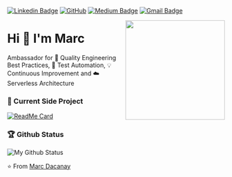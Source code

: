 [![Linkedin Badge](https://img.shields.io/badge/-LinkedIn-blue?style=flat-square&logo=Linkedin&logoColor=white&link=https://au.linkedin.com/in/marcdacanay//)](https://au.linkedin.com/in/marcdacanay/)
[![GitHub](https://img.shields.io/badge/-GitHub-181717?style=flat&logo=github&link=https://github.com/marcdacz)](https://github.com/marcdacz)
[![Medium Badge](https://img.shields.io/badge/-Medium-000?style=flat-square&logo=Medium&logoColor=white&&link=https://medium.com/@mdacanay)](https://medium.com/@mdacanay)
[![Gmail Badge](https://img.shields.io/badge/-Gmail-c14438?style=flat-square&logo=Gmail&logoColor=white&link=mailto:mdacanay@gmail.com)](mailto:mdacanay@gmail.com)

<!--<img align='right' src='https://user-images.githubusercontent.com/5713670/87202985-820dcb80-c2b6-11ea-9f56-7ec461c497c3.gif' width='250"'>-->
<img align='right' src="https://media.giphy.com/media/M9gbBd9nbDrOTu1Mqx/giphy.gif" width="230">

# Hi 👋 I'm Marc

Ambassador for 📣 Quality Engineering Best Practices, 🤖 Test Automation, 💡 Continuous Improvement and ☁️ Serverless Architecture

### 🔭 Current Side Project
[![ReadMe Card](https://github-readme-stats.vercel.app/api/pin/?username=marcdacz&repo=compare-pdf)](https://github.com/marcdacz/compare-pdf)

### 🏆 Github Status
![My Github Status](https://github-readme-stats.vercel.app/api?username=marcdacz&show_icons=true&hide_border=true)

<!--
**marcdacz/marcdacz** is a ✨ _special_ ✨ repository because its `README.md` (this file) appears on your GitHub profile.

Here are some ideas to get you started:

- 🔭 I’m currently working on ...
- 🌱 I’m currently learning ...
- 👯 I’m looking to collaborate on ...
- 🤔 I’m looking for help with ...
- 💬 Ask me about ...
- 📫 How to reach me: ...
- 😄 Pronouns: ...
- ⚡ Fun fact: ...
-->

⭐️ From [Marc Dacanay](https://github.com/marcdacz)
